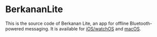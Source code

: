 # BerkananLite

This is the source code of Berkanan Lite, an app for offline Bluetooth-powered messaging. It is available for [iOS/watchOS](https://apps.apple.com/us/app/berkanan-messenger-lite/id1479731429) and [macOS](https://apps.apple.com/us/app/berkanan-messenger-lite/id1493906977).
